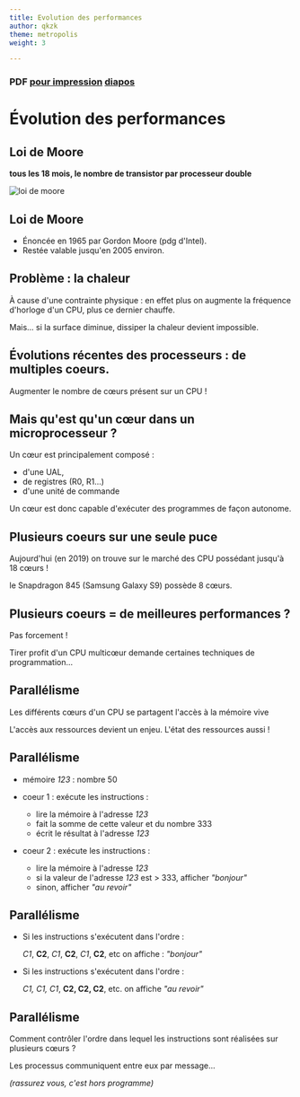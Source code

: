 ```yaml
---
title: Evolution des performances
author: qkzk
theme: metropolis
weight: 3

---
```


### PDF [pour impression](./3_performances-Article.pdf) [diapos](./3_performances-Beamer.pdf)


# Évolution des performances

## Loi de Moore

**tous les 18 mois, le nombre de transistor par processeur double**

![loi de moore](https://upload.wikimedia.org/wikipedia/commons/a/a4/Loi_de_Moore.png)

## Loi de Moore

* Énoncée en 1965 par Gordon Moore (pdg d'Intel).
* Restée valable jusqu'en 2005 environ.

## Problème : la chaleur

À cause d'une contrainte physique : en effet plus on augmente la
fréquence d'horloge d'un CPU, plus ce dernier chauffe.

Mais... si la surface diminue, dissiper la chaleur devient impossible.

## Évolutions récentes des processeurs : de multiples coeurs.

Augmenter le nombre de cœurs présent sur un CPU !

## Mais qu'est qu'un cœur dans un microprocesseur ?

Un cœur est principalement composé :

* d'une UAL,
* de registres (R0, R1\...)
* d'une unité de commande

Un cœur est donc capable d'exécuter des programmes de façon autonome.

## Plusieurs coeurs sur une seule puce


Aujourd'hui (en 2019) on trouve sur le marché des CPU possédant jusqu'à 18 cœurs !

le Snapdragon 845 (Samsung Galaxy S9) possède 8 cœurs.

## Plusieurs coeurs = de meilleures performances ?

Pas forcement !

Tirer profit d'un CPU multicœur demande certaines techniques de programmation...

## Parallélisme

Les  différents cœurs d'un CPU se partagent l'accès à la mémoire vive

L'accès aux ressources devient un enjeu. L'état des ressources aussi !

## Parallélisme

* mémoire _123_ : nombre 50

* coeur 1 : exécute les instructions :

  * lire la mémoire à l'adresse _123_
  * fait la somme de cette valeur et du nombre 333
  * écrit le résultat à l'adresse _123_

* coeur 2 : exécute les instructions :

  * lire la mémoire à l'adresse _123_
  * si la valeur de l'adresse _123_ est > 333, afficher _"bonjour"_
  * sinon, afficher _"au revoir"_

## Parallélisme

* Si les instructions s'exécutent dans l'ordre :

    _C1_, **C2**, _C1_, **C2**, _C1_, **C2**, etc on affiche : _"bonjour"_

* Si les instructions s'exécutent dans l'ordre :

    _C1, C1, C1_, **C2, C2, C2**, etc. on affiche _"au revoir"_


## Parallélisme

Comment contrôler l'ordre dans lequel les instructions sont réalisées sur
plusieurs cœurs ?

Les processus communiquent entre eux par message...

_(rassurez vous, c'est hors programme)_
